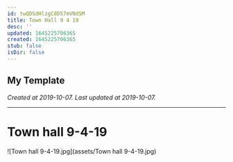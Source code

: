 ```yaml
---
id: twQDSdHlzgC8D57mVNdSM
title: Town Hall 9 4 19
desc: ''
updated: 1645225706365
created: 1645225706365
stub: false
isDir: false
---
```

My Template
---

_Created at 2019-10-07._
_Last updated at 2019-10-07._




---

# Town hall 9-4-19


![Town hall 9-4-19.jpg](assets/Town hall 9-4-19.jpg)


